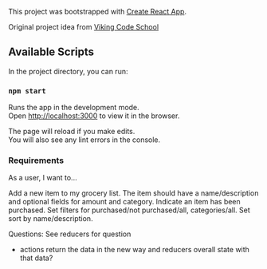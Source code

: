 This project was bootstrapped with [Create React App](https://github.com/facebook/create-react-app).

Original project idea from [Viking Code School](https://www.vikingcodeschool.com/)

## Available Scripts

In the project directory, you can run:

### `npm start`

Runs the app in the development mode.<br>
Open [http://localhost:3000](http://localhost:3000) to view it in the browser.

The page will reload if you make edits.<br>
You will also see any lint errors in the console.

### Requirements

As a user, I want to...

Add a new item to my grocery list. The item should have a name/description and optional fields for amount and category.
Indicate an item has been purchased.
Set filters for purchased/not purchased/all, categories/all.
Set sort by name/description.


Questions:
See reducers for question
- actions return the data in the new way and reducers overall state with that data?